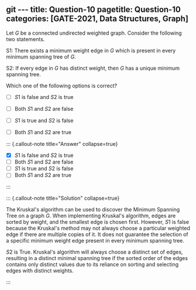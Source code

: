 git ---
title: Question-10
pagetitle: Question-10
categories: [GATE-2021, Data Structures, Graph]
---

Let $G$ be a connected undirected weighted graph. Consider the following two statements.

S1: There exists a minimum weight edge in $G$ which is present in every minimum spanning tree of $G$.

S2: If every edge in $G$ has distinct weight, then $G$ has a unique minimum spanning tree.

Which one of the following options is correct?


- [ ] $S1$ is false and $S2$ is true
- [ ] Both $S1$ and $S2$ are false
- [ ] $S1$ is true and $S2$ is false
- [ ] Both $S1$ and $S2$ are true



::: {.callout-note title="Answer" collapse=true}

- [x] $S1$ is false and $S2$ is true
- [ ] Both $S1$ and $S2$ are false
- [ ] $S1$ is true and $S2$ is false
- [ ] Both $S1$ and $S2$ are true

:::



::: {.callout-note title="Solution" collapse=true}

The Kruskal's algorithm can be used to discover the Minimum Spanning Tree on a graph $G$. When implementing Kruskal's algorithm, edges are sorted by weight, and the smallest edge is chosen first. However, $S1$ is false because the Kruskal's method may not always choose a particular weighted edge if there are multiple copies of it. It does not guarantee the selection of a specific minimum weight edge present in every minimum spanning tree.

$S2$ is True. Kruskal's algorithm will always choose a distinct set of edges, resulting in a distinct minimal spanning tree if the sorted order of the edges contains only distinct values due to its reliance on sorting and selecting edges with distinct weights.

:::